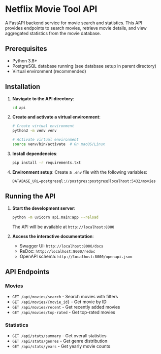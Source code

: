 # Netflix Movie Tool API

A FastAPI backend service for movie search and statistics. This API provides endpoints to search movies, retrieve movie details, and view aggregated statistics from the movie database.

## Prerequisites

- Python 3.8+
- PostgreSQL database running (see database setup in parent directory)
- Virtual environment (recommended)

## Installation

1. **Navigate to the API directory**:
   ```bash
   cd api
   ```

2. **Create and activate a virtual environment**:
   ```bash
   # Create virtual environment
   python3 -m venv venv
   
   # Activate virtual environment
   source venv/bin/activate  # On macOS/Linux
   ```

3. **Install dependencies**:
   ```bash
   pip install -r requirements.txt
   ```

4. **Environment setup**:
   Create a `.env` file with the following variables:
   ```env
   DATABASE_URL=postgresql://postgres:postgres@localhost:5432/movies
   ```

## Running the API

1. **Start the development server**:
   ```bash
   python -m uvicorn api.main:app --reload
   ```

   The API will be available at `http://localhost:8000`

2. **Access the interactive documentation**:
   - Swagger UI: `http://localhost:8000/docs`
   - ReDoc: `http://localhost:8000/redoc`
   - OpenAPI schema: `http://localhost:8000/openapi.json`

## API Endpoints

### Movies
- `GET /api/movies/search` - Search movies with filters
- `GET /api/movies/{movie_id}` - Get movie by ID
- `GET /api/movies/recent` - Get recently added movies
- `GET /api/movies/top-rated` - Get top-rated movies

### Statistics
- `GET /api/stats/summary` - Get overall statistics
- `GET /api/stats/genres` - Get genre distribution
- `GET /api/stats/years` - Get yearly movie counts